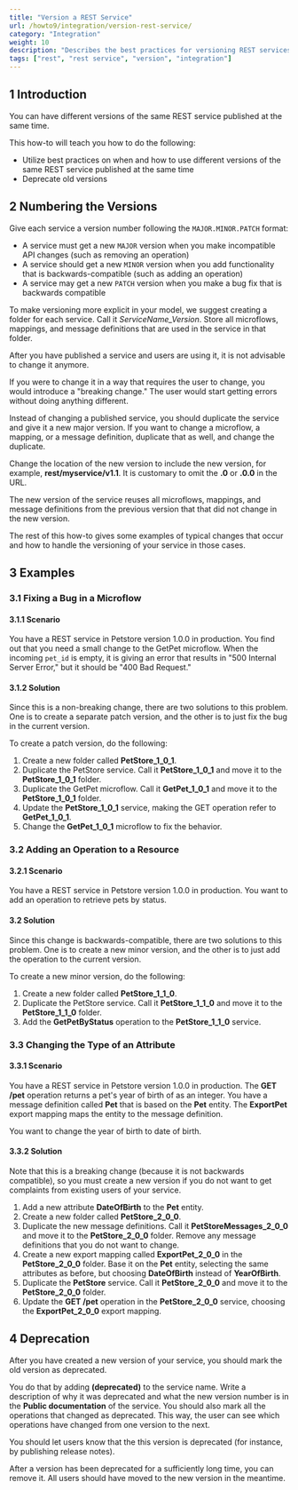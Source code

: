 ```yaml
---
title: "Version a REST Service"
url: /howto9/integration/version-rest-service/
category: "Integration"
weight: 10
description: "Describes the best practices for versioning REST services in Mendix."
tags: ["rest", "rest service", "version", "integration"]
---
```


## 1 Introduction

You can have different versions of the same REST service published at the same time.

This how-to will teach you how to do the following:

* Utilize best practices on when and how to use different versions of the same REST service published at the same time
* Deprecate old versions

## 2 Numbering the Versions

Give each service a version number following the `MAJOR.MINOR.PATCH` format:

* A service must get a new `MAJOR` version when you make incompatible API changes (such as removing an operation)
* A service should get a new `MINOR` version when you add functionality that is backwards-compatible (such as adding an operation)
* A service may get a new `PATCH` version when you make a bug fix that is backwards compatible

To make versioning more explicit in your model, we suggest creating a folder for each service. Call it *ServiceName_Version*. Store all microflows, mappings, and message definitions that are used in the service in that folder.

After you have published a service and users are using it, it is not advisable to change it anymore. 

If you were to change it in a way that requires the user to change, you would introduce a "breaking change." The user would start getting errors without doing anything different.

Instead of changing a published service, you should duplicate the service and give it a new major version. If you want to change a microflow, a mapping, or a message definition, duplicate that as well, and change the duplicate.

Change the location of the new version to include the new version, for example, **rest/myservice/v1.1**. It is customary to omit the **.0** or **.0.0** in the URL.

The new version of the service reuses all microflows, mappings, and message definitions from the previous version that that did not change in the new version.

The rest of this how-to gives some examples of typical changes that occur and how to handle the versioning of your service in those cases.

## 3 Examples

### 3.1 Fixing a Bug in a Microflow

#### 3.1.1 Scenario

You have a REST service in Petstore version 1.0.0 in production. You find out that you need a small change to the GetPet microflow. When the incoming `pet_id` is empty, it is giving an error that results in "500 Internal Server Error," but it should be "400 Bad Request."

#### 3.1.2 Solution

Since this is a non-breaking change, there are two solutions to this problem. One is to create a separate patch version, and the other is to just fix the bug in the current version.

To create a patch version, do the following:

1. Create a new folder called **PetStore_1_0_1**.
2. Duplicate the PetStore service. Call it **PetStore_1_0_1** and move it to the **PetStore_1_0_1** folder.
3. Duplicate the GetPet microflow. Call it **GetPet_1_0_1** and move it to the **PetStore_1_0_1** folder.
4. Update the **PetStore_1_0_1** service, making the GET operation refer to **GetPet_1_0_1**.
5. Change the **GetPet_1_0_1** microflow to fix the behavior.

### 3.2 Adding an Operation to a Resource

#### 3.2.1 Scenario

You have a REST service in Petstore version 1.0.0 in production. You want to add an operation to retrieve pets by status.

#### 3.2 Solution

Since this change is backwards-compatible, there are two solutions to this problem. One is to create a new minor version, and the other is to just add the operation to the current version.

To create a new minor version, do the following:

1. Create a new folder called **PetStore_1_1_0**.
2. Duplicate the PetStore service. Call it **PetStore_1_1_0** and move it to the **PetStore_1_1_0** folder.
3. Add the **GetPetByStatus** operation to the **PetStore_1_1_0** service.

### 3.3 Changing the Type of an Attribute

#### 3.3.1 Scenario

You have a REST service in Petstore version 1.0.0 in production. The **GET /pet** operation returns a pet's year of birth of as an integer. You have a message definition called **Pet** that is based on the **Pet** entity. The **ExportPet** export mapping maps the entity to the message definition.

You want to change the year of birth to date of birth.

#### 3.3.2 Solution

Note that this is a breaking change (because it is not backwards compatible), so you must create a new version if you do not want to get complaints from existing users of your service.

1. Add a new attribute **DateOfBirth** to the **Pet** entity.
2. Create a new folder called **PetStore_2_0_0**.
3. Duplicate the new message definitions. Call it **PetStoreMessages_2_0_0** and move it to the **PetStore_2_0_0** folder. Remove any message definitions that you do not want to change.
4. Create a new export mapping called **ExportPet_2_0_0** in the **PetStore_2_0_0** folder. Base it on the **Pet** entity, selecting the same attributes as before, but choosing **DateOfBirth** instead of **YearOfBirth**.
5. Duplicate the **PetStore** service. Call it **PetStore_2_0_0** and move it to the **PetStore_2_0_0** folder.
6. Update the **GET /pet** operation in the **PetStore_2_0_0** service, choosing the **ExportPet_2_0_0** export mapping.

## 4 Deprecation

After you have created a new version of your service, you should mark the old version as deprecated.

You do that by adding **(deprecated)** to the service name. Write a description of why it was deprecated and what the new version number is in the **Public documentation** of the service. You should also mark all the operations that changed as deprecated. This way, the user can see which operations have changed from one version to the next.

You should let users know that the this version is deprecated (for instance, by publishing release notes).

After a version has been deprecated for a sufficiently long time, you can remove it. All users should have moved to the new version in the meantime.
